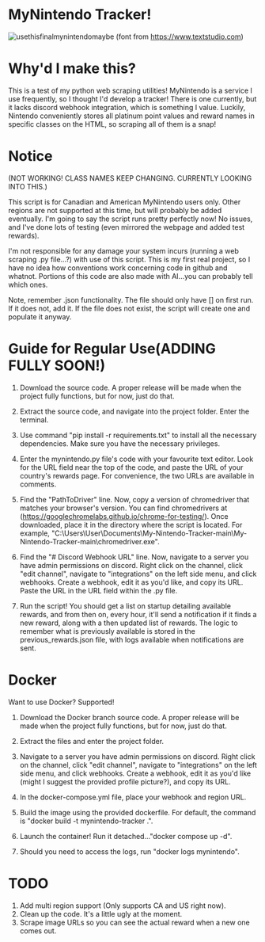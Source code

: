 # MyNintendo Tracker!
![usethisfinalmynintendomaybe](https://github.com/Ryely-Squires/My-Nintendo-Tracker/assets/95175586/b1e895ec-752e-444b-a9aa-681e27439757)
(font from https://www.textstudio.com)
# Why'd I make this?

This is a test of my python web scraping utilities! MyNintendo is a service I use frequently, so I thought I'd develop a tracker! There is one currently,
but it lacks discord webhook integration, which is something I value.
Luckily, Nintendo conveniently stores all platinum point values and reward names in specific classes on the HTML, so scraping all of them is a snap!

# Notice
(NOT WORKING! CLASS NAMES KEEP CHANGING. CURRENTLY LOOKING INTO THIS.)

This script is for Canadian and American MyNintendo users only. Other regions are not supported at this time, but will probably be added eventually. I'm going to say the script runs pretty perfectly now! No issues, and I've done lots of testing (even mirrored the webpage and added test rewards).

I'm not responsible for any damage your system incurs (running a web scraping .py file...?) with use of this script. This is my first real project, so I have no idea how conventions work concerning code in github and whatnot.
Portions of this code are also made with AI...you can probably tell which ones.  

Note, remember .json functionality. The file should only have [] on first run. If it does not, add it. If the file does not exist, the script will create one and populate it anyway.

# Guide for Regular Use(ADDING FULLY SOON!)
1. Download the source code. A proper release will be made when the project fully functions, but for now, just do that.

2. Extract the source code, and navigate into the project folder. Enter the terminal.

3. Use command "pip install -r requirements.txt" to install all the necessary dependencies. Make sure you have the necessary privileges.

4. Enter the mynintendo.py file's code with your favourite text editor. Look for the URL field near the top of the code, and paste the URL of your country's rewards page. For convenience, the two URLs are available in
comments.

5. Find the "PathToDriver" line. Now, copy a version of chromedriver that matches your browser's version. You can find chromedrivers at (https://googlechromelabs.github.io/chrome-for-testing/). Once downloaded, place it in the directory where the script is located. For example, "C:\Users\User\Documents\My-Nintendo-Tracker-main\My-Nintendo-Tracker-main\chromedriver.exe".

6. Find the "# Discord Webhook URL" line. Now, navigate to a server you have admin permissions on discord. Right click on the channel,
click "edit channel", navigate to "integrations" on the left side menu, and click webhooks. Create a webhook, edit it as you'd like, and copy its URL.
Paste the URL in the URL field within the .py file.

7. Run the script! You should get a list on startup detailing available rewards, and from then on, every hour, it'll send a notification if it finds a new reward, along with a then updated list of rewards.
The logic to remember what is previously available is stored in the previous_rewards.json file, with logs available when notifications are sent.

# Docker

Want to use Docker? Supported!

1. Download the Docker branch source code. A proper release will be made when the project fully functions, but for now, just do that.

2. Extract the files and enter the project folder.

3. Navigate to a server you have admin permissions on discord. Right click on the channel,
click "edit channel", navigate to "integrations" on the left side menu, and click webhooks. Create a webhook, edit it as you'd like (might I suggest the provided profile picture?), and copy its URL.

4. In the docker-compose.yml file, place your webhook and region URL.

5. Build the image using the provided dockerfile. For default, the command is "docker build -t mynintendo-tracker .".

6. Launch the container! Run it detached..."docker compose up -d".

7. Should you need to access the logs, run "docker logs mynintendo".

# TODO 
1. Add multi region support (Only supports CA and US right now).
2. Clean up the code. It's a little ugly at the moment.
3. Scrape image URLs so you can see the actual reward when a new one comes out.

